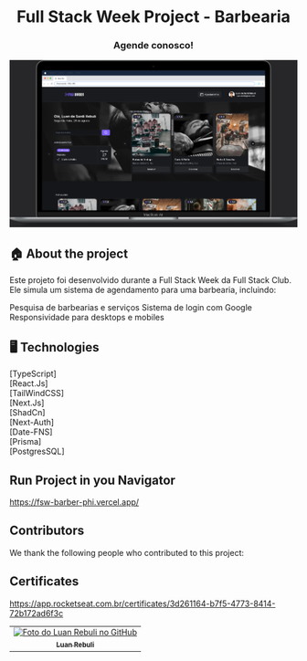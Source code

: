<h1 align="center">Full Stack Week Project - Barbearia</h1>

<h3 align="center">
  Agende conosco!
</h3>

<img src="./public/macbook-homepage.png" alt="img project">

## 🏠 About the project

Este projeto foi desenvolvido durante a Full Stack Week da Full Stack Club. Ele simula um sistema de agendamento para uma barbearia, incluindo:

Pesquisa de barbearias e serviços
Sistema de login com Google
Responsividade para desktops e mobiles
<br>

## 🖥️ Technologies

[TypeScript] <br>
[React.Js] <br>
[TailWindCSS] <br>
[Next.Js] <br>
[ShadCn] <br>
[Next-Auth] <br>
[Date-FNS] <br>
[Prisma] <br>
[PostgresSQL] <br>

## Run Project in you Navigator

https://fsw-barber-phi.vercel.app/

## Contributors

We thank the following people who contributed to this project:

<table>
  <tr>
    <td align="center">
      <a href="#">
        <img src="https://avatars.githubusercontent.com/u/39808312?s=400&u=979267330c7ff3d03836b693538d67d904c9baad&v=4" width="100px;" alt="Foto do Luan Rebuli no GitHub"/><br>
        <sub>
          <b>Luan Rebuli</b>
        </sub>
      </a>
    </td>
  </tr>

## Certificates

https://app.rocketseat.com.br/certificates/3d261164-b7f5-4773-8414-72b172ad6f3c

</table>
